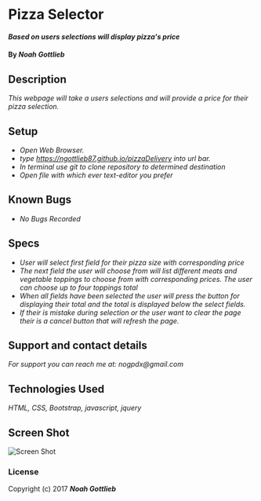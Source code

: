 # Pizza Selector

#### _Based on users selections will display pizza's price_

#### By _**Noah Gottlieb**_

## Description

_This webpage will take a users selections and will provide a price for their pizza selection._

## Setup

* _Open Web Browser._
* _type https://ngottlieb87.github.io/pizzaDelivery into url bar._
* _In terminal use git to clone repository to determined destination_
* _Open file with which ever text-editor you prefer_

## Known Bugs

* _No Bugs Recorded_

## Specs

* _User will select first field for their pizza size with corresponding price_
* _The next field the user will choose from will list different meats and vegetable toppings to choose from with corresponding prices. The user can choose up to four toppings total_
* _When all fields have been selected the user will press the button for displaying their total and the total is displayed below the select fields._
* _If their is mistake during selection or the user want to clear the page their is a cancel button that will refresh the page._

## Support and contact details

_For support you can reach me at:_
_nogpdx@gmail.com_

## Technologies Used

_HTML, CSS, Bootstrap, javascript, jquery_

## Screen Shot

![Screen Shot](/Users/Guest/Desktop/pizzaDelivery/img)

### License

Copyright (c) 2017 **_Noah Gottlieb_**
